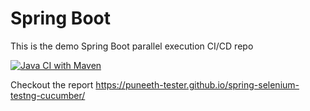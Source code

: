 # Spring Boot
This is the demo Spring Boot parallel execution CI/CD repo

[![Java CI with Maven](https://github.com/Puneeth-Tester/spring-selenium-testng-cucumber/actions/workflows/maven.yml/badge.svg)](https://github.com/Puneeth-Tester/spring-selenium-testng-cucumber/actions/workflows/maven.yml)

Checkout the report
https://puneeth-tester.github.io/spring-selenium-testng-cucumber/
